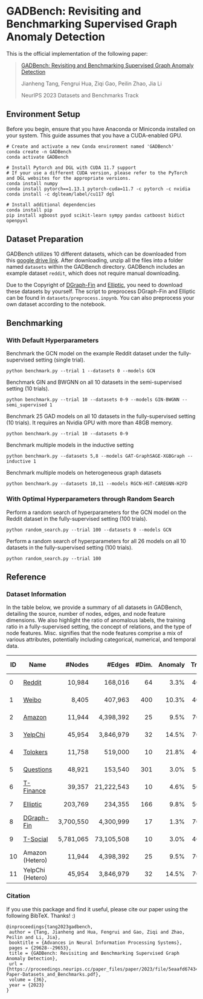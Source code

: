 # GADBench: Revisiting and Benchmarking Supervised Graph Anomaly Detection

This is the official implementation of the following paper:

> [GADBench: Revisiting and Benchmarking Supervised Graph Anomaly Detection](https://arxiv.org/abs/2306.12251)
>
> Jianheng Tang, Fengrui Hua, Ziqi Gao, Peilin Zhao, Jia Li
>
> NeurIPS 2023 Datasets and Benchmarks Track

Environment Setup 
-----------------

Before you begin, ensure that you have Anaconda or Miniconda installed on your system. This guide assumes that you have a CUDA-enabled GPU.

```shell
# Create and activate a new Conda environment named 'GADBench'
conda create -n GADBench
conda activate GADBench

# Install Pytorch and DGL with CUDA 11.7 support
# If your use a different CUDA version, please refer to the PyTorch and DGL websites for the appropriate versions.
conda install numpy
conda install pytorch==1.13.1 pytorch-cuda=11.7 -c pytorch -c nvidia
conda install -c dglteam/label/cu117 dgl

# Install additional dependencies
conda install pip
pip install xgboost pyod scikit-learn sympy pandas catboost bidict openpyxl
```

Dataset Preparation
-------------------

GADBench utilizes 10 different datasets, which can be downloaded from this [google drive link](https://drive.google.com/file/d/1txzXrzwBBAOEATXmfKzMUUKaXh6PJeR1/view?usp=sharing). After downloading, unzip all the files into a folder named `datasets` within the GADBench directory. GADBench includes an example dataset `reddit`, which does not require manual downloading.

Due to the Copyright of [DGraph-Fin](https://dgraph.xinye.com/introduction) and [Elliptic](https://www.kaggle.com/datasets/ellipticco/elliptic-data-set), you need to download these datasets by yourself. The script to preprocess DGraph-Fin and Elliptic can be found in `datasets/preprocess.inpynb`. You can also preprocess your own dataset according to the notebook.

Benchmarking
------------

### With Default Hyperparameters

Benchmark the GCN model on the example Reddit dataset under the fully-supervised setting (single trial).

```
python benchmark.py --trial 1 --datasets 0 --models GCN
```

Benchmark GIN and BWGNN on all 10 datasets in the semi-supervised setting (10 trials).

```
python benchmark.py --trial 10 --datasets 0-9 --models GIN-BWGNN --semi_supervised 1 
```

Benchmark 25 GAD models on all 10 datasets in the fully-supervised setting (10 trials). It requires an Nvidia GPU with more than 48GB memory.

```
python benchmark.py --trial 10 --datasets 0-9 
```

Benchmark multiple models in the inductive setting

```
python benchmark.py --datasets 5,8 --models GAT-GraphSAGE-XGBGraph --inductive 1
```

Benchmark multiple models on heterogeneous graph datasets

```
python benchmark.py --datasets 10,11 --models RGCN-HGT-CAREGNN-H2FD
```

### With Optimal Hyperparameters through Random Search

Perform a random search of hyperparameters for the GCN model on the Reddit dataset in the fully-supervised setting (100 trials).

```
python random_search.py --trial 100 --datasets 0 --models GCN
```

Perform a random search of hyperparameters for all 26 models on all 10 datasets in the fully-supervised setting (100 trials).

```
python random_search.py --trial 100
```

## Reference

### Dataset Information

In the table below, we provide a summary of all datasets in GADBench, detailing the source, number of nodes, edges, and node feature dimensions. We also highlight the ratio of anomalous labels, the training ratio in a fully-supervised setting, the concept of relations, and the type of node features. Misc. signifies that the node features comprise a mix of various attributes, potentially including categorical, numerical, and temporal data.

| ID | Name                                                                                                        |    #Nodes |     #Edges | #Dim. | Anomaly | Train | Relation Concept     | Feature Type      |
| -- | ----------------------------------------------------------------------------------------------------------- | --------: | ---------: | ----: | ------: | ----: | -------------------- | ----------------- |
| 0  | [Reddit](https://github.com/pygod-team/data)                                                                   |    10,984 |    168,016 |    64 |   3.3\% |  40\% | Under Same Post      | Text Embedding    |
| 1  | [Weibo](https://github.com/pygod-team/data)                                                                    |     8,405 |    407,963 |   400 |  10.3\% |  40\% | Under Same Hashtag   | Text Embedding    |
| 2  | [Amazon](https://docs.dgl.ai/en/latest/generated/dgl.data.FraudAmazonDataset.html#dgl.data.FraudAmazonDataset) |    11,944 |  4,398,392 |    25 |   9.5\% |  70\% | Review Correlation   | Misc. Information |
| 3  | [YelpChi](https://docs.dgl.ai/en/latest/generated/dgl.data.FraudYelpDataset.html#dgl.data.FraudYelpDataset)    |    45,954 |  3,846,979 |    32 |  14.5\% |  70\% | Reviewer Interaction | Misc. Information |
| 4  | [Tolokers](https://docs.dgl.ai/en/latest/generated/dgl.data.TolokersDataset.html)                              |    11,758 |    519,000 |    10 |  21.8\% |  40\% | Work Collaboration   | Misc. Information |
| 5  | [Questions](https://docs.dgl.ai/en/latest/generated/dgl.data.QuestionsDataset.html)                            |    48,921 |    153,540 |   301 |   3.0\% |  52\% | Question Answering   | Text Embedding    |
| 6  | [T-Finance](https://github.com/squareRoot3/Rethinking-Anomaly-Detection)                                       |    39,357 | 21,222,543 |    10 |   4.6\% |  50\% | Transaction Record   | Misc. Information |
| 7  | [Elliptic](https://www.kaggle.com/datasets/ellipticco/elliptic-data-set)                                       |   203,769 |    234,355 |   166 |   9.8\% |  50\% | Payment Flow         | Misc. Information |
| 8  | [DGraph-Fin](https://dgraph.xinye.com/)                                                                        | 3,700,550 |  4,300,999 |    17 |   1.3\% |  70\% | Loan Guarantor       | Misc. Information |
| 9  | [T-Social](https://github.com/squareRoot3/Rethinking-Anomaly-Detection)                                        | 5,781,065 | 73,105,508 |    10 |   3.0\% |  40\% | Social Friendship    | Misc. Information |
| 10 | Amazon (Hetero)                                                                                             |    11,944 |  4,398,392 |    25 |   9.5\% |  70\% | Review Correlation   | Misc. Information |
| 11 | YelpChi (Hetero)                                                                                            |    45,954 |  3,846,979 |    32 |  14.5\% |  70\% | Reviewer Interaction | Misc. Information |

### Citation

If you use this package and find it useful, please cite our paper using the following BibTeX. Thanks! :)

```
@inproceedings{tang2023gadbench,
 author = {Tang, Jianheng and Hua, Fengrui and Gao, Ziqi and Zhao, Peilin and Li, Jia},
 booktitle = {Advances in Neural Information Processing Systems},
 pages = {29628--29653},
 title = {GADBench: Revisiting and Benchmarking Supervised Graph Anomaly Detection},
 url = {https://proceedings.neurips.cc/paper_files/paper/2023/file/5eaafd67434a4cfb1cf829722c65f184-Paper-Datasets_and_Benchmarks.pdf},
 volume = {36},
 year = {2023}
}
```
